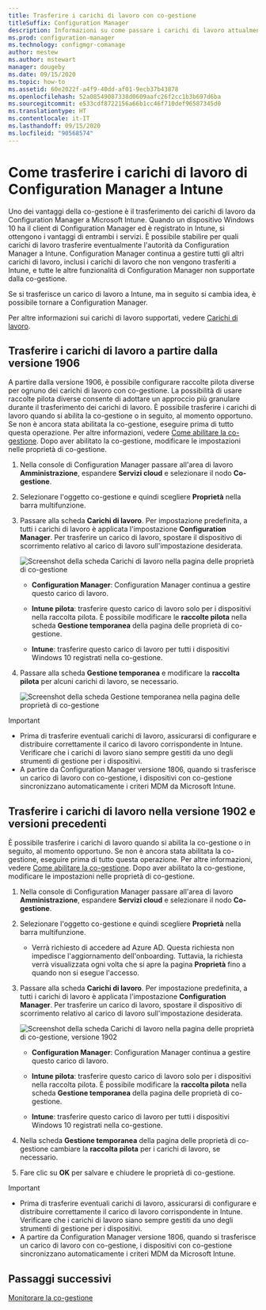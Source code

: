 ```yaml
---
title: Trasferire i carichi di lavoro con co-gestione
titleSuffix: Configuration Manager
description: Informazioni su come passare i carichi di lavoro attualmente gestiti da Configuration Manager a Microsoft Intune.
ms.prod: configuration-manager
ms.technology: configmgr-comanage
author: mestew
ms.author: mstewart
manager: dougeby
ms.date: 09/15/2020
ms.topic: how-to
ms.assetid: 60e2022f-a4f9-40dd-af01-9ecb37b43878
ms.openlocfilehash: 52a08549087338d0609aafc26f2cc1b3b697d6ba
ms.sourcegitcommit: e533cdf8722156a66b1cc46f710def96587345d0
ms.translationtype: HT
ms.contentlocale: it-IT
ms.lasthandoff: 09/15/2020
ms.locfileid: "90568574"
---
```

# <a name="how-to-switch-configuration-manager-workloads-to-intune"></a>Come trasferire i carichi di lavoro di Configuration Manager a Intune

Uno dei vantaggi della co-gestione è il trasferimento dei carichi di lavoro da Configuration Manager a Microsoft Intune. Quando un dispositivo Windows 10 ha il client di Configuration Manager ed è registrato in Intune, si ottengono i vantaggi di entrambi i servizi. È possibile stabilire per quali carichi di lavoro trasferire eventualmente l'autorità da Configuration Manager a Intune. Configuration Manager continua a gestire tutti gli altri carichi di lavoro, inclusi i carichi di lavoro che non vengono trasferiti a Intune, e tutte le altre funzionalità di Configuration Manager non supportate dalla co-gestione.

Se si trasferisce un carico di lavoro a Intune, ma in seguito si cambia idea, è possibile tornare a Configuration Manager.

Per altre informazioni sui carichi di lavoro supportati, vedere [Carichi di lavoro](workloads.md).

## <a name="switch-workloads-starting-in-version-1906"></a>Trasferire i carichi di lavoro a partire dalla versione 1906
<!--3555750 FKA 1357954 -->
A partire dalla versione 1906, è possibile configurare raccolte pilota diverse per ognuno dei carichi di lavoro con co-gestione. La possibilità di usare raccolte pilota diverse consente di adottare un approccio più granulare durante il trasferimento dei carichi di lavoro. È possibile trasferire i carichi di lavoro quando si abilita la co-gestione o in seguito, al momento opportuno. Se non è ancora stata abilitata la co-gestione, eseguire prima di tutto questa operazione. Per altre informazioni, vedere [Come abilitare la co-gestione](how-to-enable.md). Dopo aver abilitato la co-gestione, modificare le impostazioni nelle proprietà di co-gestione.

1. Nella console di Configuration Manager passare all'area di lavoro **Amministrazione**, espandere **Servizi cloud** e selezionare il nodo **Co-gestione**.  
2. Selezionare l'oggetto co-gestione e quindi scegliere **Proprietà** nella barra multifunzione.  
3. Passare alla scheda **Carichi di lavoro**. Per impostazione predefinita, a tutti i carichi di lavoro è applicata l'impostazione **Configuration Manager**. Per trasferire un carico di lavoro, spostare il dispositivo di scorrimento relativo al carico di lavoro sull'impostazione desiderata.  

    ![Screenshot della scheda Carichi di lavoro nella pagina delle proprietà di co-gestione](media/3555750-co-management-workloads-tab.png)

    - **Configuration Manager**: Configuration Manager continua a gestire questo carico di lavoro.  

    - **Intune pilota**: trasferire questo carico di lavoro solo per i dispositivi nella raccolta pilota. È possibile modificare le **raccolte pilota** nella scheda **Gestione temporanea** della pagina delle proprietà di co-gestione.  

    - **Intune**: trasferire questo carico di lavoro per tutti i dispositivi Windows 10 registrati nella co-gestione.  

4. Passare alla scheda **Gestione temporanea** e modificare la **raccolta pilota** per alcuni carichi di lavoro, se necessario.
  
   ![Screenshot della scheda Gestione temporanea nella pagina delle proprietà di co-gestione](media/3555750-co-management-staging-tab.png)

> [!Important]  
> - Prima di trasferire eventuali carichi di lavoro, assicurarsi di configurare e distribuire correttamente il carico di lavoro corrispondente in Intune. Verificare che i carichi di lavoro siano sempre gestiti da uno degli strumenti di gestione per i dispositivi.
> - A partire da Configuration Manager versione 1806, quando si trasferisce un carico di lavoro con co-gestione, i dispositivi con co-gestione sincronizzano automaticamente i criteri MDM da Microsoft Intune. <!--7087526-->

## <a name="switch-workloads-in-version-1902-and-earlier"></a>Trasferire i carichi di lavoro nella versione 1902 e versioni precedenti

È possibile trasferire i carichi di lavoro quando si abilita la co-gestione o in seguito, al momento opportuno. Se non è ancora stata abilitata la co-gestione, eseguire prima di tutto questa operazione. Per altre informazioni, vedere [Come abilitare la co-gestione](how-to-enable.md). Dopo aver abilitato la co-gestione, modificare le impostazioni nelle proprietà di co-gestione.

1. Nella console di Configuration Manager passare all'area di lavoro **Amministrazione**, espandere **Servizi cloud** e selezionare il nodo **Co-gestione**.  

2. Selezionare l'oggetto co-gestione e quindi scegliere **Proprietà** nella barra multifunzione.
   - Verrà richiesto di accedere ad Azure AD. Questa richiesta non impedisce l'aggiornamento dell'onboarding. Tuttavia, la richiesta verrà visualizzata ogni volta che si apre la pagina **Proprietà** fino a quando non si esegue l'accesso.

3. Passare alla scheda **Carichi di lavoro**. Per impostazione predefinita, a tutti i carichi di lavoro è applicata l'impostazione **Configuration Manager**. Per trasferire un carico di lavoro, spostare il dispositivo di scorrimento relativo al carico di lavoro sull'impostazione desiderata.  

    ![Screenshot della scheda Carichi di lavoro nella pagina delle proprietà di co-gestione, versione 1902](media/properties-workloads.png)

    - **Configuration Manager**: Configuration Manager continua a gestire questo carico di lavoro.  

    - **Intune pilota**: trasferire questo carico di lavoro solo per i dispositivi nella raccolta pilota. È possibile modificare la **raccolta pilota** nella scheda **Gestione temporanea** della pagina delle proprietà di co-gestione.  

    - **Intune**: trasferire questo carico di lavoro per tutti i dispositivi Windows 10 registrati nella co-gestione.  

4. Nella scheda **Gestione temporanea** della pagina delle proprietà di co-gestione cambiare la **raccolta pilota** per i carichi di lavoro, se necessario.

5. Fare clic su **OK** per salvare e chiudere le proprietà di co-gestione.

> [!Important]  
> - Prima di trasferire eventuali carichi di lavoro, assicurarsi di configurare e distribuire correttamente il carico di lavoro corrispondente in Intune. Verificare che i carichi di lavoro siano sempre gestiti da uno degli strumenti di gestione per i dispositivi. 
> - A partire da Configuration Manager versione 1806, quando si trasferisce un carico di lavoro con co-gestione, i dispositivi con co-gestione sincronizzano automaticamente i criteri MDM da Microsoft Intune. <!--7087526-->

## <a name="next-steps"></a>Passaggi successivi

[Monitorare la co-gestione](how-to-monitor.md)
